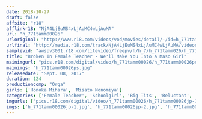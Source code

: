 ```yaml
---
date: 2018-10-27
draft: false
affsite: "r18"
afflinkr18: "NjA4LjEuMS4xLjAuMC4wLjAuMA"
url: "h_771tamm00026"
urloriginal: "http://www.r18.com/videos/vod/movies/detail/-/id=h_771tamm00026"
urlfinal: "http://media.r18.com/track/NjA4LjEuMS4xLjAuMC4wLjAuMA/videos/vod/movies/detail/-/id=h_771tamm00026"
samplevid: "awspv3001.r18.com/litevideo/freepv/h/h_7/h_771tamm026/h_771tamm026_dmb_w.mp4"
title: "Broken In Female Teacher - We'll Make You Into a Maso Girl"
mainimgurl: "pics.r18.com/digital/video/h_771tamm00026/h_771tamm00026ps.jpg"
mainimgs: "h_771tamm00026ps.jpg"
releasedate: "Sept. 08, 2017"
duration: 124
productioncomp: "Orga"
girls: ['Honoka Mihara', 'Misato Nonomiya']
categories: ['Female Teacher', 'Schoolgirl', 'Big Tits', 'Reluctant', 'Training', 'Drama', 'Threesome / Foursome', 'Hi-Def']
imgurls: ['pics.r18.com/digital/video/h_771tamm00026/h_771tamm00026jp-1.jpg', 'pics.r18.com/digital/video/h_771tamm00026/h_771tamm00026jp-2.jpg', 'pics.r18.com/digital/video/h_771tamm00026/h_771tamm00026jp-3.jpg', 'pics.r18.com/digital/video/h_771tamm00026/h_771tamm00026jp-4.jpg', 'pics.r18.com/digital/video/h_771tamm00026/h_771tamm00026jp-5.jpg', 'pics.r18.com/digital/video/h_771tamm00026/h_771tamm00026jp-6.jpg', 'pics.r18.com/digital/video/h_771tamm00026/h_771tamm00026jp-7.jpg', 'pics.r18.com/digital/video/h_771tamm00026/h_771tamm00026jp-8.jpg', 'pics.r18.com/digital/video/h_771tamm00026/h_771tamm00026jp-9.jpg', 'pics.r18.com/digital/video/h_771tamm00026/h_771tamm00026jp-10.jpg', 'pics.r18.com/digital/video/h_771tamm00026/h_771tamm00026jp-11.jpg', 'pics.r18.com/digital/video/h_771tamm00026/h_771tamm00026jp-12.jpg', 'pics.r18.com/digital/video/h_771tamm00026/h_771tamm00026jp-13.jpg', 'pics.r18.com/digital/video/h_771tamm00026/h_771tamm00026jp-14.jpg', 'pics.r18.com/digital/video/h_771tamm00026/h_771tamm00026jp-15.jpg', 'pics.r18.com/digital/video/h_771tamm00026/h_771tamm00026jp-16.jpg', 'pics.r18.com/digital/video/h_771tamm00026/h_771tamm00026jp-17.jpg', 'pics.r18.com/digital/video/h_771tamm00026/h_771tamm00026jp-18.jpg', 'pics.r18.com/digital/video/h_771tamm00026/h_771tamm00026jp-19.jpg', 'pics.r18.com/digital/video/h_771tamm00026/h_771tamm00026jp-20.jpg']
imgs: ['h_771tamm00026jp-1.jpg', 'h_771tamm00026jp-2.jpg', 'h_771tamm00026jp-3.jpg', 'h_771tamm00026jp-4.jpg', 'h_771tamm00026jp-5.jpg', 'h_771tamm00026jp-6.jpg', 'h_771tamm00026jp-7.jpg', 'h_771tamm00026jp-8.jpg', 'h_771tamm00026jp-9.jpg', 'h_771tamm00026jp-10.jpg', 'h_771tamm00026jp-11.jpg', 'h_771tamm00026jp-12.jpg', 'h_771tamm00026jp-13.jpg', 'h_771tamm00026jp-14.jpg', 'h_771tamm00026jp-15.jpg', 'h_771tamm00026jp-16.jpg', 'h_771tamm00026jp-17.jpg', 'h_771tamm00026jp-18.jpg', 'h_771tamm00026jp-19.jpg', 'h_771tamm00026jp-20.jpg']
---
```

